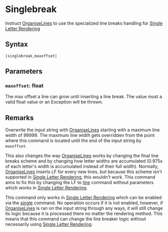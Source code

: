 # Singlebreak

Instruct [OrganiseLines](../Related%20Systems/Automatic%20Line%20Breaks/OrganiseLines.md) to use the specialized line breaks handling for [Single Letter Rendering](../Letter%20Rendering%20Methods/Single%20Letter%20Rendering.md)

## Syntax

````
|singlebreak,maxoffset|
````

## Parameters

### `maxoffset`: float

The max offset a line can grow until inserting a line break. The value must a valid float value or an Exception will be thrown.

## Remarks

Overwrite the input string with [OrganiseLines](../Related%20Systems/Automatic%20Line%20Breaks/OrganiseLines.md) starting with a maximum line width of 99999. The maximum line width gets overridden from the point where this command is located until the end of the input string by `maxoffset`. 

This also changes the way [OrganiseLines](../Related%20Systems/Automatic%20Line%20Breaks/OrganiseLines.md) works by changing the final line breaks scheme and by changing how letter widths are accumulated (0.975x of each letter's width is accumulated instead of their full width). Normally, [OrganiseLines](../Related%20Systems/Automatic%20Line%20Breaks/OrganiseLines.md) inserts LF for every new lines, but because this scheme isn't supported in [Single Letter Rendering](../Letter%20Rendering%20Methods/Single%20Letter%20Rendering.md), this wouldn't work. This command aims to fix this by changing the LF to [line](Line.md) command without parameters which works in [Single Letter Rendering](../Letter%20Rendering%20Methods/Single%20Letter%20Rendering.md).

This command only works in [Single Letter Rendering](../Letter%20Rendering%20Methods/Single%20Letter%20Rendering.md) which can be enabled via the [single](Single.md) command. No operation occurs if it is not enabled, however, if [OrganiseLines](../Related%20Systems/Automatic%20Line%20Breaks/OrganiseLines.md) is ran on the input string through any ways, it will still change its logic because it is processed there no matter the rendering method. This means that this command can change the line breaker logic without necessarily using [Single Letter Rendering](../Letter%20Rendering%20Methods/Single%20Letter%20Rendering.md).

